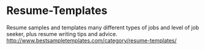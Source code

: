 Resume-Templates
================

Resume samples and templates many different types of jobs and level of job seeker, plus resume writing tips and advice. http://www.bestsampletemplates.com/category/resume-templates/
